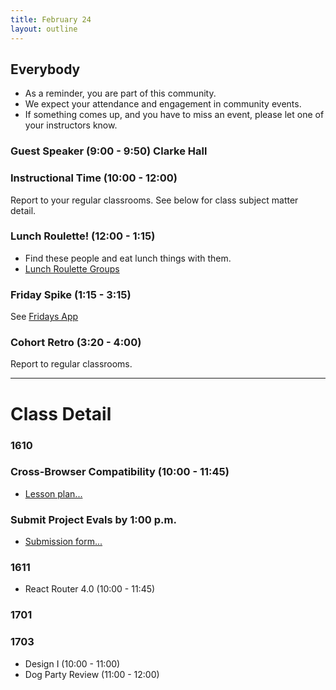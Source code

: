 ```yaml
---
title: February 24
layout: outline
---
```


## Everybody

- As a reminder, you are part of this community.
- We expect your attendance and engagement in community events.
- If something comes up, and you have to miss an event, please let one of your instructors know.

### Guest Speaker (9:00 - 9:50) Clarke Hall

### Instructional Time (10:00 - 12:00)
Report to your regular classrooms. See below for class subject matter detail.

### Lunch Roulette! (12:00 - 1:15)

* Find these people and eat lunch things with them.
* [Lunch Roulette
  Groups](https://github.com/turingschool/interdisciplinary-planning/blob/master/groups/20170324.markdown)

### Friday Spike (1:15 - 3:15)
See [Fridays App](https://turing-fridays.firebaseapp.com/)

### Cohort Retro (3:20 - 4:00)
Report to regular classrooms.

--------------------------------------------

# Class Detail

### 1610

### Cross-Browser Compatibility (10:00 - 11:45)
* [Lesson plan...](http://frontend.turing.io/lessons/client-side-security.html)

### Submit Project Evals by 1:00 p.m.
* [Submission form...](https://github.com/turingschool/front-end-submissions-public/tree/master/1610/mod-4/byob)

### 1611

* React Router 4.0 (10:00 - 11:45)

### 1701

### 1703

* Design I (10:00 - 11:00)
* Dog Party Review (11:00 - 12:00)
